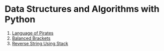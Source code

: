 # Data Structures and Algorithms with Python

1. [Language of Pirates](https://github.com/iampujan/problemsolving/tree/master/language%20of%20pirates)
2. [Balanced Brackets](https://github.com/iampujan/problemsolving/tree/master/balanced_brackets)
3. [Reverse String Using Stack](https://github.com/iampujan/problemsolving/tree/master/reverse_string)
